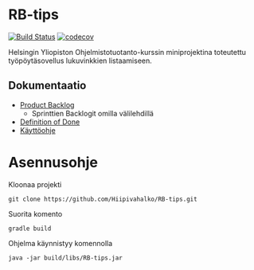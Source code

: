 # RB-tips


[![Build Status](https://travis-ci.org/Hiipivahalko/RB-tips.svg?branch=master)](https://travis-ci.org/Hiipivahalko/RB-tips)
[![codecov](https://codecov.io/gh/Hiipivahalko/RB-tips/branch/master/graph/badge.svg)](https://codecov.io/gh/Hiipivahalko/RB-tips)

Helsingin Yliopiston Ohjelmistotuotanto-kurssin miniprojektina toteutettu 
työpöytäsovellus lukuvinkkien listaamiseen.


## Dokumentaatio
* [Product Backlog](https://docs.google.com/spreadsheets/d/1Xf0QQ6zKQXhCdvfRZoJIlTMsAP1ODY25nh3UTfKOYuY/edit?usp=sharing)
  * Sprinttien Backlogit omilla välilehdillä
* [Definition of Done](https://github.com/Hiipivahalko/RB-tips/blob/sprint3/documentation/definition_of_done.md)
* [Käyttöohje](https://github.com/Hiipivahalko/RB-tips/blob/sprint3/documentation/user_manual.md)


# Asennusohje

Kloonaa projekti
```
git clone https://github.com/Hiipivahalko/RB-tips.git
```

Suorita komento
```
gradle build
```

Ohjelma käynnistyy komennolla
```
java -jar build/libs/RB-tips.jar
```

